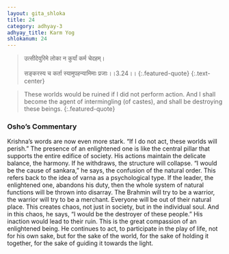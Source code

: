 ```yaml
---
layout: gita_shloka
title: 24
category: adhyay-3
adhyay_title: Karm Yog
shlokanum: 24
---
```


> उत्सीदेयुरिमे लोका न कुर्यां कर्म चेदहम्।<br><br>सङ्करस्य च कर्ता स्यामुपहन्यामिमाः प्रजाः।।3.24।।
{:.featured-quote}
{:.text-center}

> These worlds would be ruined if I did not perform action. And I shall become the agent of intermingling (of castes), and shall be destroying these beings.
{:.featured-quote}

### Osho’s Commentary
Krishna’s words are now even more stark. “If I do not act, these worlds will perish.”
The presence of an enlightened one is like the central pillar that supports the entire edifice of society. His actions maintain the delicate balance, the harmony. If he withdraws, the structure will collapse.
“I would be the cause of sankara,” he says, the confusion of the natural order. This refers back to the idea of varna as a psychological type. If the leader, the enlightened one, abandons his duty, then the whole system of natural functions will be thrown into disarray. The Brahmin will try to be a warrior, the warrior will try to be a merchant. Everyone will be out of their natural place. This creates chaos, not just in society, but in the individual soul.
And in this chaos, he says, “I would be the destroyer of these people.” His inaction would lead to their ruin.
This is the great compassion of an enlightened being. He continues to act, to participate in the play of life, not for his own sake, but for the sake of the world, for the sake of holding it together, for the sake of guiding it towards the light.
